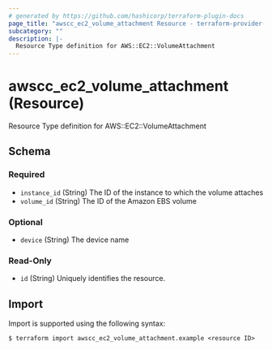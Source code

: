 ```yaml
---
# generated by https://github.com/hashicorp/terraform-plugin-docs
page_title: "awscc_ec2_volume_attachment Resource - terraform-provider-awscc"
subcategory: ""
description: |-
  Resource Type definition for AWS::EC2::VolumeAttachment
---
```


# awscc_ec2_volume_attachment (Resource)

Resource Type definition for AWS::EC2::VolumeAttachment



<!-- schema generated by tfplugindocs -->
## Schema

### Required

- `instance_id` (String) The ID of the instance to which the volume attaches
- `volume_id` (String) The ID of the Amazon EBS volume

### Optional

- `device` (String) The device name

### Read-Only

- `id` (String) Uniquely identifies the resource.

## Import

Import is supported using the following syntax:

```shell
$ terraform import awscc_ec2_volume_attachment.example <resource ID>
```
